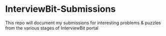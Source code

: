 # InterviewBit-Submissions

This repo will document my submissions for interesting problems & puzzles from the various stages of InterviewBit portal
